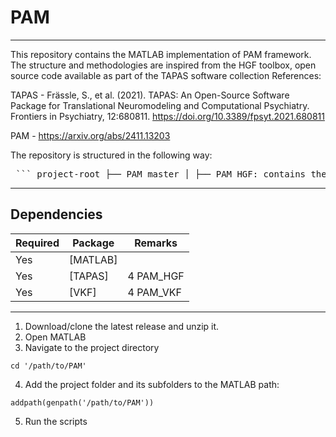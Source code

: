 # PAM 

---

This repository contains the MATLAB implementation of PAM framework. The structure and methodologies are inspired from the HGF toolbox, open source code available as part of the TAPAS software collection
References:

TAPAS - Frässle, S., et al. (2021). TAPAS: An Open-Source Software Package for
Translational Neuromodeling and Computational Psychiatry. Frontiers in
Psychiatry, 12:680811. https://doi.org/10.3389/fpsyt.2021.680811

PAM - https://arxiv.org/abs/2411.13203

The repository is structured in the following way:

<pre> ``` project-root ├── PAM_master │ ├── PAM_HGF: contains the implementation of PAM framework using HGF model as perceptual model. │ ├── PAM_VKF: contains the implementation of PAM framework using Volatile Kalman Filter (VKF) model as perceptual model. │ └── Examples ├── HGF_examples: contains different usage examples with HGF model as perceptual model. ├── VKF_examples: contains different usage examples with VKF model as perceptual model. ``` </pre>
---- 

## Dependencies 

| Required | Package           | Remarks         |
| ---------|-------------------|-----------------|
| Yes      | [MATLAB]          |                 |
| Yes      | [TAPAS]           | 4 PAM_HGF       |
| Yes      | [VKF]             | 4 PAM_VKF       |

----

1. Download/clone the latest release and unzip it.
2. Open MATLAB
3. Navigate to the project directory
```
cd '/path/to/PAM'
```
4. Add the project folder and its subfolders to the MATLAB path:
```
addpath(genpath('/path/to/PAM'))
```
5. Run the scripts 
